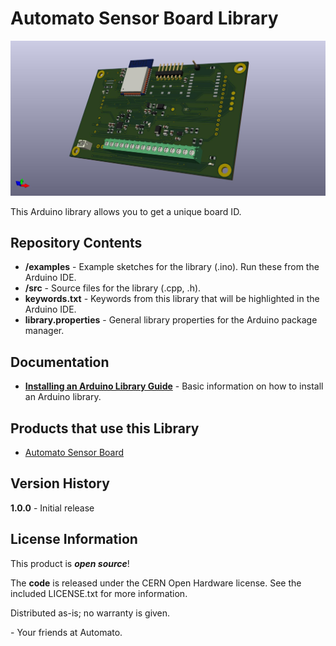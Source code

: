 Automato Sensor Board Library 
========================================

[![Automato Sensor Board ](https://raw.githubusercontent.com/InterstitialTech/automato-sensor/assets/render_20210131.jpg)](https://github.com/InterstitialTech/automato-sensor)

This Arduino library allows you to get a unique board ID. 

Repository Contents
-------------------

* **/examples** - Example sketches for the library (.ino). Run these from the Arduino IDE.
* **/src** - Source files for the library (.cpp, .h).
* **keywords.txt** - Keywords from this library that will be highlighted in the Arduino IDE.
* **library.properties** - General library properties for the Arduino package manager.

Documentation
--------------

* **[Installing an Arduino Library Guide](https://learn.sparkfun.com/tutorials/installing-an-arduino-library)** - Basic information on how to install an Arduino library.

Products that use this Library 
---------------------------------
* [Automato Sensor Board](https://interstitial.coop/portfolio/automato)


Version History
---------------
**1.0.0** - Initial release

License Information
-------------------

This product is _**open source**_!

The **code** is released under the CERN Open Hardware license. See the included LICENSE.txt for more information.

Distributed as-is; no warranty is given.

\- Your friends at Automato.
